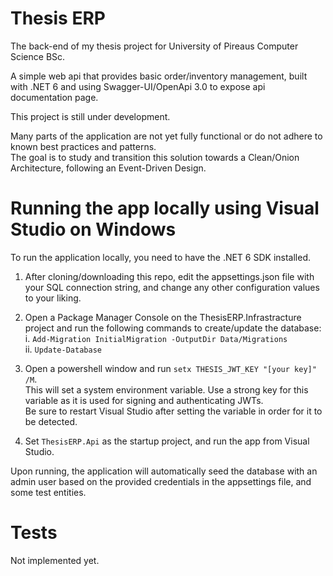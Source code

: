 # Thesis ERP

The back-end of my thesis project for University of Pireaus Computer Science BSc.  

A simple web api that provides basic order/inventory management, built with .NET 6 and using Swagger-UI/OpenApi 3.0 to expose api documentation page. 

This project is still under development.  

Many parts of the application are not yet fully functional or do not adhere to known best practices and patterns.  
The goal is to study and transition this solution towards a Clean/Onion Architecture, following an Event-Driven Design. 

# Running the app locally using Visual Studio on Windows

To run the application locally, you need to have the .NET 6 SDK installed.  

1. After cloning/downloading this repo, edit the appsettings.json file with your SQL connection string, and change any other configuration values to your liking.  

2. Open a Package Manager Console on the ThesisERP.Infrastracture project and run the following commands to create/update the database:  
  i. `Add-Migration InitialMigration -OutputDir Data/Migrations`  
  ii. `Update-Database`

3. Open a powershell window and run `setx THESIS_JWT_KEY "[your key]" /M`.  
  This will set a system environment variable. Use a strong key for this variable as it is used for signing and authenticating JWTs.  
  Be sure to restart Visual Studio after setting the variable in order for it to be detected.

4. Set `ThesisERP.Api` as the startup project, and run the app from Visual Studio. 

Upon running, the application will automatically seed the database with an admin user based on the provided credentials in the appsettings file, and some test entities.  

# Tests

Not implemented yet.
